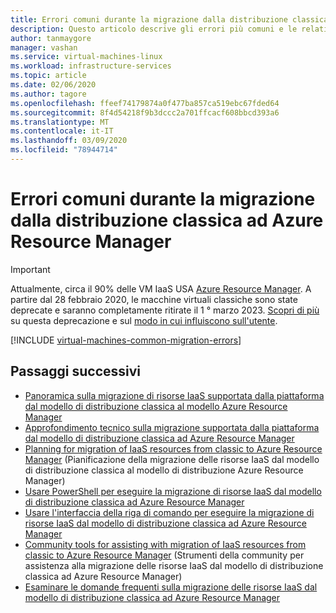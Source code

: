 ```yaml
---
title: Errori comuni durante la migrazione dalla distribuzione classica ad Azure Resource Manager
description: Questo articolo descrive gli errori più comuni e le relative soluzioni per agevolare la migrazione delle risorse IaaS dalla gestione del servizio Azure allo stack di Azure Resource Manager.
author: tanmaygore
manager: vashan
ms.service: virtual-machines-linux
ms.workload: infrastructure-services
ms.topic: article
ms.date: 02/06/2020
ms.author: tagore
ms.openlocfilehash: ffeef74179874a0f477ba857ca519ebc67fded64
ms.sourcegitcommit: 8f4d54218f9b3dccc2a701ffcacf608bbcd393a6
ms.translationtype: MT
ms.contentlocale: it-IT
ms.lasthandoff: 03/09/2020
ms.locfileid: "78944714"
---
```

# <a name="common-errors-during-classic-to-azure-resource-manager-migration"></a>Errori comuni durante la migrazione dalla distribuzione classica ad Azure Resource Manager

> [!IMPORTANT]
> Attualmente, circa il 90% delle VM IaaS USA [Azure Resource Manager](https://azure.microsoft.com/features/resource-manager/). A partire dal 28 febbraio 2020, le macchine virtuali classiche sono state deprecate e saranno completamente ritirate il 1 ° marzo 2023. [Scopri di più]( https://aka.ms/classicvmretirement) su questa deprecazione e sul [modo in cui influiscono sull'utente](https://docs.microsoft.com/azure/virtual-machines/classic-vm-deprecation#how-does-this-affect-me).

[!INCLUDE [virtual-machines-common-migration-errors](../../../includes/virtual-machines-common-classic-resource-manager-migration-common-errors.md)]

## <a name="next-steps"></a>Passaggi successivi

* [Panoramica sulla migrazione di risorse IaaS supportata dalla piattaforma dal modello di distribuzione classica al modello Azure Resource Manager](migration-classic-resource-manager-overview.md?toc=%2fazure%2fvirtual-machines%2flinux%2ftoc.json)
* [Approfondimento tecnico sulla migrazione supportata dalla piattaforma dal modello di distribuzione classica ad Azure Resource Manager](migration-classic-resource-manager-deep-dive.md?toc=%2fazure%2fvirtual-machines%2flinux%2ftoc.json)
* [Planning for migration of IaaS resources from classic to Azure Resource Manager](migration-classic-resource-manager-plan.md?toc=%2fazure%2fvirtual-machines%2flinux%2ftoc.json) (Pianificazione della migrazione delle risorse IaaS dal modello di distribuzione classica al modello di distribuzione Azure Resource Manager)
* [Usare PowerShell per eseguire la migrazione di risorse IaaS dal modello di distribuzione classica ad Azure Resource Manager](../windows/migration-classic-resource-manager-ps.md?toc=%2fazure%2fvirtual-machines%2fwindows%2ftoc.json)
* [Usare l'interfaccia della riga di comando per eseguire la migrazione di risorse IaaS dal modello di distribuzione classica ad Azure Resource Manager](migration-classic-resource-manager-cli.md?toc=%2fazure%2fvirtual-machines%2flinux%2ftoc.json)
* [Community tools for assisting with migration of IaaS resources from classic to Azure Resource Manager](../windows/migration-classic-resource-manager-community-tools.md?toc=%2fazure%2fvirtual-machines%2fwindows%2ftoc.json) (Strumenti della community per assistenza alla migrazione delle risorse IaaS dal modello di distribuzione classica ad Azure Resource Manager)
* [Esaminare le domande frequenti sulla migrazione delle risorse IaaS dal modello di distribuzione classica ad Azure Resource Manager](migration-classic-resource-manager-faq.md?toc=%2fazure%2fvirtual-machines%2flinux%2ftoc.json)
